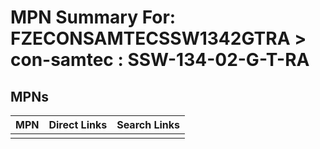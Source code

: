 



# MPN Summary For: FZECONSAMTECSSW1342GTRA > con-samtec : SSW-134-02-G-T-RA

## MPNs
  

|MPN|Direct Links|Search Links|
| :--- | :--- | :--- |
||||

